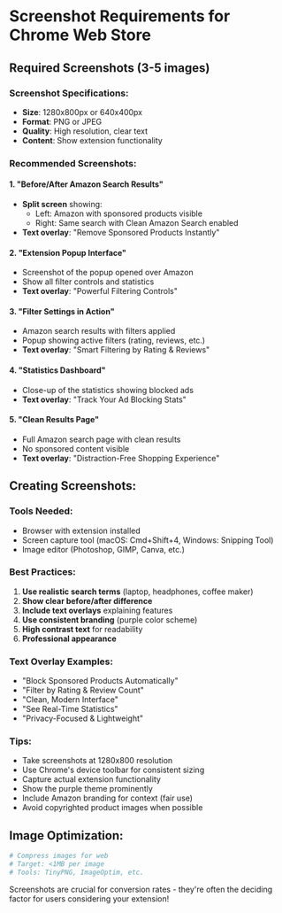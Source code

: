 # Screenshot Requirements for Chrome Web Store

## Required Screenshots (3-5 images)

### Screenshot Specifications:
- **Size**: 1280x800px or 640x400px
- **Format**: PNG or JPEG
- **Quality**: High resolution, clear text
- **Content**: Show extension functionality

### Recommended Screenshots:

#### 1. "Before/After Amazon Search Results"
- **Split screen** showing:
  - Left: Amazon with sponsored products visible
  - Right: Same search with Clean Amazon Search enabled
- **Text overlay**: "Remove Sponsored Products Instantly"

#### 2. "Extension Popup Interface"
- Screenshot of the popup opened over Amazon
- Show all filter controls and statistics
- **Text overlay**: "Powerful Filtering Controls"

#### 3. "Filter Settings in Action"
- Amazon search results with filters applied
- Popup showing active filters (rating, reviews, etc.)
- **Text overlay**: "Smart Filtering by Rating & Reviews"

#### 4. "Statistics Dashboard"
- Close-up of the statistics showing blocked ads
- **Text overlay**: "Track Your Ad Blocking Stats"

#### 5. "Clean Results Page"
- Full Amazon search page with clean results
- No sponsored content visible
- **Text overlay**: "Distraction-Free Shopping Experience"

## Creating Screenshots:

### Tools Needed:
- Browser with extension installed
- Screen capture tool (macOS: Cmd+Shift+4, Windows: Snipping Tool)
- Image editor (Photoshop, GIMP, Canva, etc.)

### Best Practices:
1. **Use realistic search terms** (laptop, headphones, coffee maker)
2. **Show clear before/after difference**
3. **Include text overlays** explaining features
4. **Use consistent branding** (purple color scheme)
5. **High contrast text** for readability
6. **Professional appearance**

### Text Overlay Examples:
- "Block Sponsored Products Automatically"
- "Filter by Rating & Review Count"  
- "Clean, Modern Interface"
- "See Real-Time Statistics"
- "Privacy-Focused & Lightweight"

### Tips:
- Take screenshots at 1280x800 resolution
- Use Chrome's device toolbar for consistent sizing
- Capture actual extension functionality
- Show the purple theme prominently
- Include Amazon branding for context (fair use)
- Avoid copyrighted product images when possible

## Image Optimization:
```bash
# Compress images for web
# Target: <1MB per image
# Tools: TinyPNG, ImageOptim, etc.
```

Screenshots are crucial for conversion rates - they're often the deciding factor for users considering your extension!